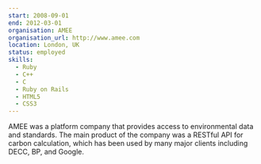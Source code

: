 ```yaml
---
start: 2008-09-01
end: 2012-03-01
organisation: AMEE
organisation_url: http://www.amee.com
location: London, UK
status: employed
skills:
  - Ruby
  - C++
  - C
  - Ruby on Rails
  - HTML5
  - CSS3
---
```

AMEE was a platform company that provides access to environmental data and standards. The main product of the company was a RESTful API for carbon calculation, which has been used by many major clients including DECC, BP, and Google.